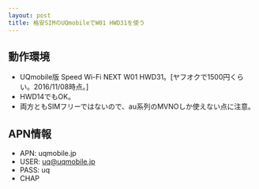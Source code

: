 ```yaml
---
layout: post
title: 格安SIMのUQmobileでW01 HWD31を使う
---
```


## 動作環境
 - UQmobile版 Speed Wi-Fi NEXT W01 HWD31。[ヤフオクで1500円くらい。2016/11/08時点。]
 - HWD14でもOK。
 - 両方ともSIMフリーではないので、au系列のMVNOしか使えない点に注意。

## APN情報
- APN: uqmobile.jp
- USER: uq@uqmobile.jp
- PASS: uq
- CHAP
